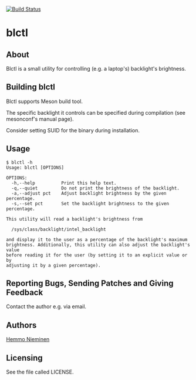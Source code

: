 [![Build Status](https://travis-ci.org/trhd/blctl.svg)](https://travis-ci.org/trhd/blctl)

blctl
=====


About
-----

Blctl is a small utility for controlling (e.g. a laptop's) backlight's
brightness.


Building blctl
--------------

Blctl supports Meson build tool.

The specific backlight it controls can be specified during compilation
(see mesonconf's manual page).

Consider setting SUID for the binary during installation.


Usage
-----

	$ blctl -h
	Usage: blctl [OPTIONS]

	OPTIONS:
	  -h,--help          Print this help text.
	  -q,--quiet         Do not print the brightness of the backlight.
	  -a,--adjust pct    Adjust backlight brightness by the given percentage.
	  -s,--set pct       Set the backlight brightness to the given percentage.

	This utility will read a backlight's brightness from

	  /sys/class/backlight/intel_backlight

	and display it to the user as a percentage of the backlight's maximum
	brightness. Additionally, this utility can also adjust the backlight's value
	before reading it for the user (by setting it to an explicit value or by
	adjusting it by a given percentage).


Reporting Bugs, Sending Patches and Giving Feedback
---------------------------------------------------

Contact the author e.g. via email.


Authors
-------

[Hemmo Nieminen](mailto:hemmo.nieminen@iki.fi)


Licensing
---------

See the file called LICENSE.
